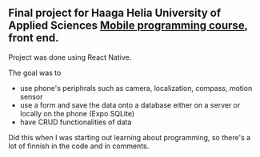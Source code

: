 ## Final project for Haaga Helia University of Applied Sciences [Mobile programming course](https://opinto-opas.haaga-helia.fi/course_unit/SWD4TF020), front end.

Project was done using React Native.

The goal was to 

- use phone's periphrals such as camera, localization, compass, motion sensor
- use a form and save the data onto a database either on a server or locally on the phone (Expo SQLite)
- have CRUD functionalities of data

Did this when I was starting out learning about programming, so there's a lot of finnish in the code and in comments.
